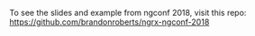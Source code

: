 To see the slides and example from ngconf 2018, visit this repo: https://github.com/brandonroberts/ngrx-ngconf-2018

